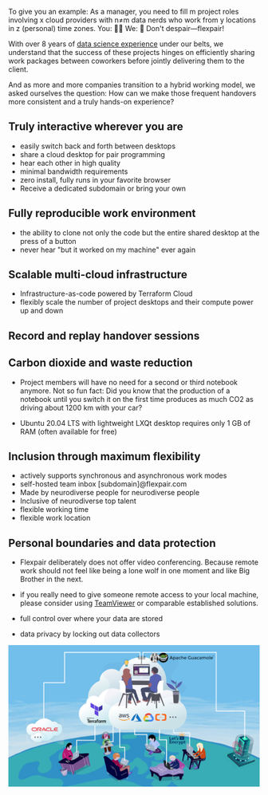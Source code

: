 To give you an example: As a manager, you need to fill m project roles involving x cloud providers with n≠m data nerds who work from y locations in z (personal) time zones. You: 😵‍💫 We: 🤗 Don't despair&mdash;flexpair!

With over 8 years of [data science experience](https://de.linkedin.com/in/fielenbach) under our belts, we understand that the success of these projects hinges on efficiently sharing work packages between coworkers before jointly delivering them to the client.

And as more and more companies transition to a hybrid working model, we asked ourselves the question: How can we make those frequent handovers more consistent and a truly hands-on experience?

## Truly interactive wherever you are
- easily switch back and forth between desktops
- share a cloud desktop for pair programming
- hear each other in high quality
- minimal bandwidth requirements
- zero install, fully runs in your favorite browser
- Receive a dedicated subdomain or bring your own

## Fully reproducible work environment
- the ability to clone not only the code but the entire shared desktop at the press of a button
- never hear "but it worked on my machine" ever again

## Scalable multi-cloud infrastructure
- Infrastructure-as-code powered by Terraform Cloud
- flexibly scale the number of project desktops and their compute power up and down

## Record and replay handover sessions


## Carbon dioxide and waste reduction
- Project members will have no need for a second or third notebook anymore. Not so fun fact: Did you know that the production of a notebook until you switch it on the first time produces as much CO2 as driving about 1200 km with your car?

- Ubuntu 20.04 LTS with lightweight LXQt desktop requires only 1 GB of RAM (often available for free)

## Inclusion through maximum flexibility
- actively supports synchronous and asynchronous work modes
- self-hosted team inbox [subdomain]@flexpair.com
- Made by neurodiverse people for neurodiverse people
- Inclusive of neurodiverse top talent
- flexible working time
- flexible work location

## Personal boundaries and data protection
- Flexpair deliberately does not offer video conferencing. Because remote work should not feel like being a lone wolf in one moment and like Big Brother in the next.

- if you really need to give someone remote access to your local machine, please consider using [TeamViewer](https://www.teamviewer.com/en/) or comparable established solutions.

- full control over where your data are stored
- data privacy by locking out data collectors

![High-level illustration of the Flexpair architecture](assets/architecture.png)